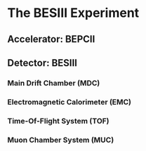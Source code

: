 # The BESIII Experiment

## Accelerator: BEPCII

## Detector: BESIII

### Main Drift Chamber (MDC)

### Electromagnetic Calorimeter (EMC)

### Time-Of-Flight System (TOF)

### Muon Chamber System (MUC)
